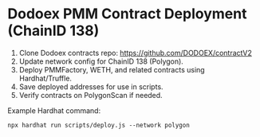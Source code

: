 # Dodoex PMM Contract Deployment (ChainID 138)

1. Clone Dodoex contracts repo: https://github.com/DODOEX/contractV2
2. Update network config for ChainID 138 (Polygon).
3. Deploy PMMFactory, WETH, and related contracts using Hardhat/Truffle.
4. Save deployed addresses for use in scripts.
5. Verify contracts on PolygonScan if needed.

Example Hardhat command:
```
npx hardhat run scripts/deploy.js --network polygon
```
